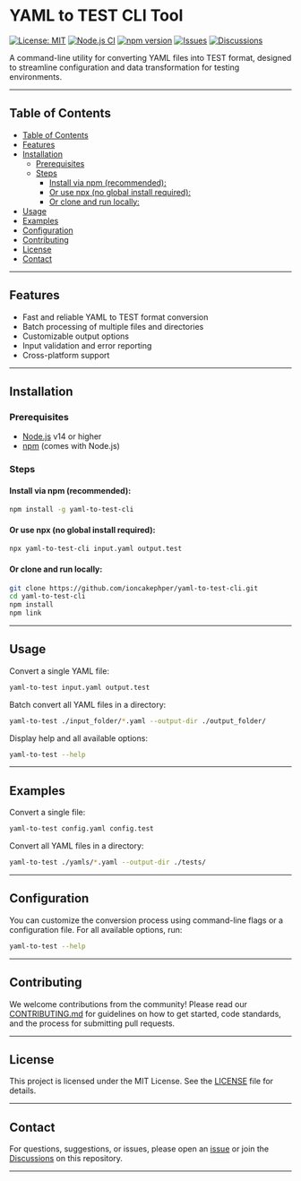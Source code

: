 # YAML to TEST CLI Tool

[![License: MIT](https://img.shields.io/badge/License-MIT-yellow.svg)](LICENSE)
[![Node.js CI](https://github.com/ioncakephper/yaml-to-test-cli/actions/workflows/node.js.yml/badge.svg)](https://github.com/ioncakephper/yaml-to-test-cli/actions)
[![npm version](https://img.shields.io/npm/v/yaml-to-test-cli.svg)](https://www.npmjs.com/package/yaml-to-test-cli)
[![Issues](https://img.shields.io/github/issues/ioncakephper/yaml-to-test-cli.svg)](https://github.com/ioncakephper/yaml-to-test-cli/issues)
[![Discussions](https://img.shields.io/github/discussions/ioncakephper/yaml-to-test-cli.svg)](https://github.com/ioncakephper/yaml-to-test-cli/discussions)

A command-line utility for converting YAML files into TEST format, designed to streamline configuration and data transformation for testing environments.

---

## Table of Contents

- [Table of Contents](#table-of-contents)
- [Features](#features)
- [Installation](#installation)
  - [Prerequisites](#prerequisites)
  - [Steps](#steps)
    - [Install via npm (recommended):](#install-via-npm-recommended)
    - [Or use npx (no global install required):](#or-use-npx-no-global-install-required)
    - [Or clone and run locally:](#or-clone-and-run-locally)
- [Usage](#usage)
- [Examples](#examples)
- [Configuration](#configuration)
- [Contributing](#contributing)
- [License](#license)
- [Contact](#contact)

---

## Features

- Fast and reliable YAML to TEST format conversion
- Batch processing of multiple files and directories
- Customizable output options
- Input validation and error reporting
- Cross-platform support

---

## Installation

### Prerequisites

- [Node.js](https://nodejs.org/) v14 or higher
- [npm](https://www.npmjs.com/) (comes with Node.js)

### Steps

#### Install via npm (recommended):

```bash
npm install -g yaml-to-test-cli
```

#### Or use npx (no global install required):

```bash
npx yaml-to-test-cli input.yaml output.test
```

#### Or clone and run locally:

```bash
git clone https://github.com/ioncakephper/yaml-to-test-cli.git
cd yaml-to-test-cli
npm install
npm link
```

---

## Usage

Convert a single YAML file:
```bash
yaml-to-test input.yaml output.test
```

Batch convert all YAML files in a directory:
```bash
yaml-to-test ./input_folder/*.yaml --output-dir ./output_folder/
```

Display help and all available options:
```bash
yaml-to-test --help
```

---

## Examples

Convert a single file:
```bash
yaml-to-test config.yaml config.test
```

Convert all YAML files in a directory:
```bash
yaml-to-test ./yamls/*.yaml --output-dir ./tests/
```

---

## Configuration

You can customize the conversion process using command-line flags or a configuration file. For all available options, run:
```bash
yaml-to-test --help
```

---

## Contributing

We welcome contributions from the community! Please read our [CONTRIBUTING.md](CONTRIBUTING.md) for guidelines on how to get started, code standards, and the process for submitting pull requests.

---

## License

This project is licensed under the MIT License. See the [LICENSE](LICENSE) file for details.

---

## Contact

For questions, suggestions, or issues, please open an [issue](https://github.com/ioncakephper/yaml-to-test/issues) or join the [Discussions](https://github.com/ioncakephper/yaml-to-test/discussions) on this repository.

---